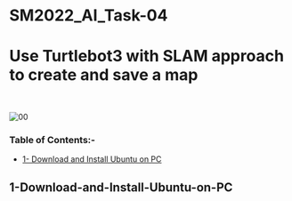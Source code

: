 # SM2022_AI_Task-04
# Use Turtlebot3 with SLAM approach to create and save a map
<br/>

![00](https://user-images.githubusercontent.com/101488769/183163488-bc7b9d45-897b-4728-9eeb-0e712f8fd050.gif)
<br/>

### Table of Contents:-
* [1- Download and Install Ubuntu on PC](#1-Download-and-Install-Ubuntu-on-PC)

## 1-Download-and-Install-Ubuntu-on-PC

